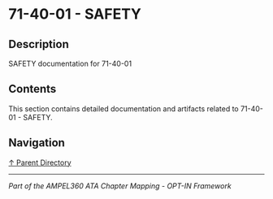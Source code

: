 # 71-40-01 - SAFETY

## Description

SAFETY documentation for 71-40-01

## Contents

This section contains detailed documentation and artifacts related to 71-40-01 - SAFETY.

## Navigation

[↑ Parent Directory](../README.md)

---

*Part of the AMPEL360 ATA Chapter Mapping - OPT-IN Framework*
